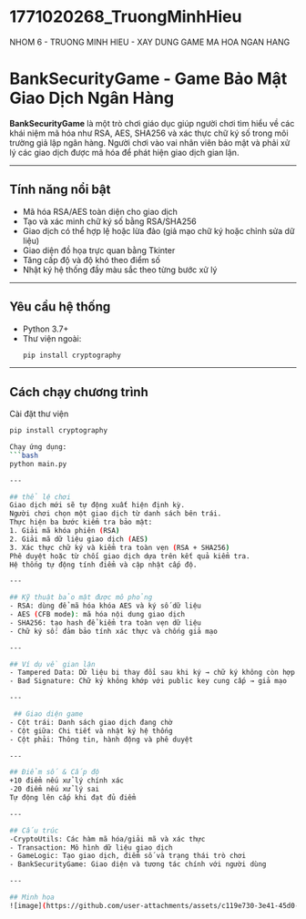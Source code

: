 # 1771020268_TruongMinhHieu
NHOM 6 - TRUONG MINH HIEU - XAY DUNG GAME MA HOA NGAN HANG

# BankSecurityGame - Game Bảo Mật Giao Dịch Ngân Hàng

**BankSecurityGame** là một trò chơi giáo dục giúp người chơi tìm hiểu về các khái niệm mã hóa như RSA, AES, SHA256 và xác thực chữ ký số trong môi trường giả lập ngân hàng. Người chơi vào vai nhân viên bảo mật và phải xử lý các giao dịch được mã hóa để phát hiện giao dịch gian lận.

---

## Tính năng nổi bật

- Mã hóa RSA/AES toàn diện cho giao dịch  
- Tạo và xác minh chữ ký số bằng RSA/SHA256  
- Giao dịch có thể hợp lệ hoặc lừa đảo (giả mạo chữ ký hoặc chỉnh sửa dữ liệu)  
- Giao diện đồ họa trực quan bằng Tkinter  
- Tăng cấp độ và độ khó theo điểm số  
- Nhật ký hệ thống đầy màu sắc theo từng bước xử lý  

---

## Yêu cầu hệ thống

- Python 3.7+
- Thư viện ngoài:
  ```bash
  pip install cryptography

---

##  Cách chạy chương trình
Cài đặt thư viện  
```bash
pip install cryptography  

Chạy ứng dụng:
```bash 
python main.py

---

## thể lệ chơi
Giao dịch mới sẽ tự động xuất hiện định kỳ.  
Người chơi chọn một giao dịch từ danh sách bên trái.  
Thực hiện ba bước kiểm tra bảo mật:  
1. Giải mã khóa phiên (RSA)  
2. Giải mã dữ liệu giao dịch (AES)  
3. Xác thực chữ ký và kiểm tra toàn vẹn (RSA + SHA256)  
Phê duyệt hoặc từ chối giao dịch dựa trên kết quả kiểm tra.  
Hệ thống tự động tính điểm và cập nhật cấp độ.

---

## Kỹ thuật bảo mật được mô phỏng  
- RSA: dùng để mã hóa khóa AES và ký số dữ liệu  
- AES (CFB mode): mã hóa nội dung giao dịch  
- SHA256: tạo hash để kiểm tra toàn vẹn dữ liệu  
- Chữ ký số: đảm bảo tính xác thực và chống giả mạo

---

## Ví dụ về gian lận
- Tampered Data: Dữ liệu bị thay đổi sau khi ký → chữ ký không còn hợp lệ  
- Bad Signature: Chữ ký không khớp với public key cung cấp → giả mạo

---

 ## Giao diện game
- Cột trái: Danh sách giao dịch đang chờ  
- Cột giữa: Chi tiết và nhật ký hệ thống  
- Cột phải: Thông tin, hành động và phê duyệt

---

## Điểm số & Cấp độ
+10 điểm nếu xử lý chính xác  
-20 điểm nếu xử lý sai  
Tự động lên cấp khi đạt đủ điểm  

---

## Cấu trúc
-CryptoUtils: Các hàm mã hóa/giải mã và xác thực  
- Transaction: Mô hình dữ liệu giao dịch  
- GameLogic: Tạo giao dịch, điểm số và trạng thái trò chơi  
- BankSecurityGame: Giao diện và tương tác chính với người dùng

---

## Minh họa
![image](https://github.com/user-attachments/assets/c119e730-3e41-45d0-b658-5921f4b9870c)
